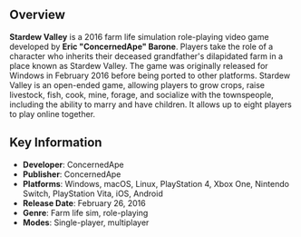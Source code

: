 ## Overview

**Stardew Valley** is a 2016 farm life simulation role-playing video game developed by **Eric "ConcernedApe" Barone**. Players take the role of a character who inherits their deceased grandfather's dilapidated farm in a place known as Stardew Valley. The game was originally released for Windows in February 2016 before being ported to other platforms. Stardew Valley is an open-ended game, allowing players to grow crops, raise livestock, fish, cook, mine, forage, and socialize with the townspeople, including the ability to marry and have children. It allows up to eight players to play online together.

## Key Information

- **Developer**: ConcernedApe
- **Publisher**: ConcernedApe
- **Platforms**: Windows, macOS, Linux, PlayStation 4, Xbox One, Nintendo Switch, PlayStation Vita, iOS, Android
- **Release Date**: February 26, 2016
- **Genre**: Farm life sim, role-playing
- **Modes**: Single-player, multiplayer